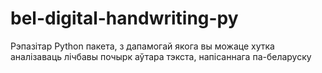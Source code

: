 # bel-digital-handwriting-py
Рэпазітар Python пакета, з дапамогай якога вы можаце хутка аналізаваць лічбавы почырк аўтара тэкста, напісаннага па-беларуску
